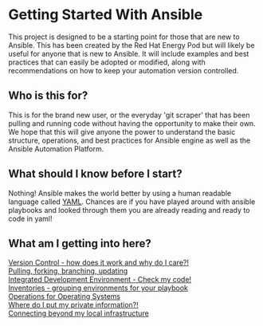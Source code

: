 # Getting Started With Ansible
This project is designed to be a starting point for those that are new to Ansible. This has been created by the Red Hat Energy Pod but will likely be useful for anyone that is new to Ansible. It will include examples and best practices that can easily be adopted or modified, along with recommendations on how to keep your automation version controlled.

## Who is this for?
This is for the brand new user, or the everyday 'git scraper' that has been pulling and running code without having the opportunity to make their own.  We hope that 
this will give anyone the power to understand the basic structure, operations, and best practices for Ansible engine as well as the Ansible Automation Platform.

## What should I know before I start?
Nothing!  Ansible makes the world better by using a human readable language called [YAML](https://docs.ansible.com/ansible/latest/reference_appendices/YAMLSyntax.html).  Chances are if you have played around with ansible playbooks and looked through them you are already reading and ready to code in yaml!

## What am I getting into here?
[Version Control - how does it work and why do I care?!](Docs/version_control.md)  
[Pulling, forking, branching, updating](#GitOperations)  
[Integrated Development Environment - Check my code!](#IDE)  
[Inventories - grouping environments for your playbook](#Inventories)  
[Operations for Operating Systems](#OperatingSystemBestPractices)  
[Where do I put my private information?!](#VaultTactics)  
[Connecting beyond my local infrastructure](#CloudProvisioning)  


